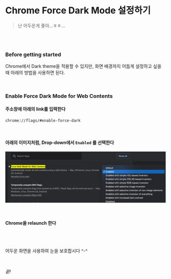 # Chrome Force Dark Mode 설정하기

> 난 어두운게 좋아...ㅎㅎ...

<br>

<br>

### Before getting started

Chrome에서 Dark theme을 적용할 수 있지만, 화면 배경까지 어둡게 설정하고 싶을 때 아래의 방법을 사용하면 된다.

<br>

### Enable Force Dark Mode for Web Contents

#### 주소창에 아래의 link를 입력한다

```
chrome://flags/#enable-force-dark
```

<br>

#### 아래의 이미지처럼, Drop-down에서 `Enabled` 를 선택한다

![](../images/chrome_force_dark_mode.png)

<br>

#### Chrome을 relaunch 한다

<br>

<br>

어두운 화면을 사용하여 눈을 보호합시다 ^-^

<br>

*끝!*

